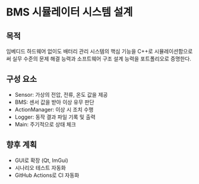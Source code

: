 # BMS 시뮬레이터 시스템 설계

## 목적
임베디드 하드웨어 없이도 배터리 관리 시스템의 핵심 기능을 C++로 시뮬레이션함으로써 실무 수준의 문제 해결 능력과 소프트웨어 구조 설계 능력을 포트폴리오로 증명한다.

## 구성 요소
- Sensor: 가상의 전압, 전류, 온도 값을 제공
- BMS: 센서 값을 받아 이상 유무 판단
- ActionManager: 이상 시 조치 수행
- Logger: 동작 결과 파일 기록 및 출력
- Main: 주기적으로 상태 체크

## 향후 계획
- GUI로 확장 (Qt, ImGui)
- 시나리오 테스트 자동화
- GitHub Actions로 CI 자동화